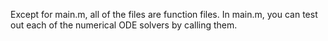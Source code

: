 Except for main.m, all of the files are function files. In main.m, you can test out each of the numerical ODE solvers by calling them.
